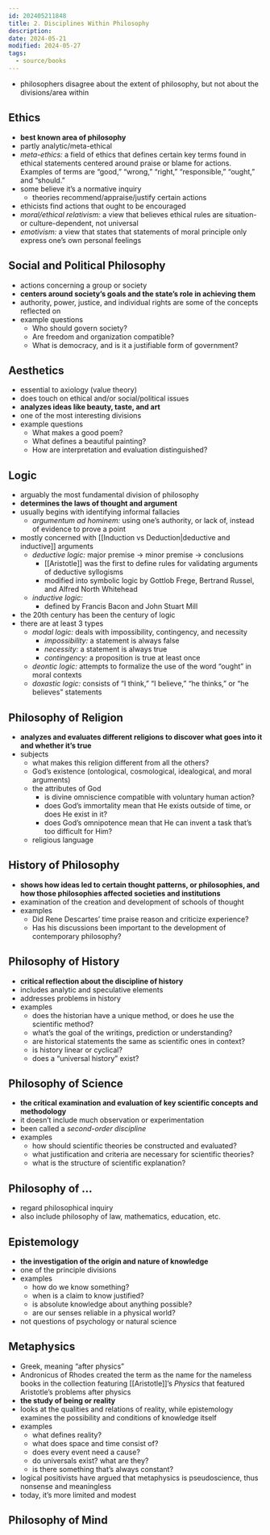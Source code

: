 ```yaml
---
id: 202405211848
title: 2. Disciplines Within Philosophy
description: 
date: 2024-05-21
modified: 2024-05-27
tags:
  - source/books
---
```


- philosophers disagree about the extent of philosophy, but not about the divisions/area within

## Ethics

- **best known area of philosophy**
- partly analytic/meta-ethical
- _meta-ethics:_ a field of ethics that defines certain key terms found in ethical statements centered around praise or blame for actions. Examples of terms are “good,” “wrong,” “right,” “responsible,” “ought,” and “should.”
- some believe it’s a normative inquiry
    - theories recommend/appraise/justify certain actions
- ethicists find actions that ought to be encouraged
- _moral/ethical relativism:_ a view that believes ethical rules are situation- or culture-dependent, not universal
- _emotivism:_ a view that states that statements of moral principle only express one’s own personal feelings

## Social and Political Philosophy

- actions concerning a group or society
- **centers around society’s goals and the state’s role in achieving them**
- authority, power, justice, and individual rights are some of the concepts reflected on
- example questions
    - Who should govern society?
    - Are freedom and organization compatible?
    - What is democracy, and is it a justifiable form of government?

## Aesthetics

- essential to axiology (value theory)
- does touch on ethical and/or social/political issues
- **analyzes ideas like beauty, taste, and art**
- one of the most interesting divisions
- example questions
    - What makes a good poem?
    - What defines a beautiful painting?
    - How are interpretation and evaluation distinguished?

## Logic

- arguably the most fundamental division of philosophy
- **determines the laws of thought and argument**
- usually begins with identifying informal fallacies
    - _argumentum ad hominem:_ using one’s authority, or lack of, instead of evidence to prove a point
- mostly concerned with [[Induction vs Deduction|deductive and inductive]] arguments
    - _deductive logic:_ major premise → minor premise → conclusions
        - [[Aristotle]] was the first to define rules for validating arguments of deductive syllogisms
        - modified into symbolic logic by Gottlob Frege, Bertrand Russel, and Alfred North Whitehead
    - _inductive logic:_
        - defined by Francis Bacon and John Stuart Mill
- the 20th century has been the century of logic
- there are at least 3 types
    - _modal logic:_ deals with impossibility, contingency, and necessity
        - _impossibility:_ a statement is always false
        - _necessity:_ a statement is always true
        - _contingency:_ a proposition is true at least once
    - _deontic logic:_ attempts to formalize the use of the word “ought” in moral contexts
    - _doxastic logic:_ consists of “I think,” “I believe,” “he thinks,” or “he believes” statements

## Philosophy of Religion

- **analyzes and evaluates different religions to discover what goes into it and whether it’s true**
- subjects
    - what makes this religion different from all the others?
    - God’s existence (ontological, cosmological, idealogical, and moral arguments)
    - the attributes of God
        - is divine omniscience compatible with voluntary human action?
        - does God’s immortality mean that He exists outside of time, or does He exist in it?
        - does God’s omnipotence mean that He can invent a task that’s too difficult for Him?
    - religious language

## History of Philosophy

- **shows how ideas led to certain thought patterns, or philosophies, and how those philosophies affected societies and institutions**
- examination of the creation and development of schools of thought
- examples
    - Did Rene Descartes’ time praise reason and criticize experience?
    - Has his discussions been important to the development of contemporary philosophy?

## Philosophy of History

- **critical reflection about the discipline of history**
- includes analytic and speculative elements
- addresses problems in history
- examples
    - does the historian have a unique method, or does he use the scientific method?
    - what’s the goal of the writings, prediction or understanding?
    - are historical statements the same as scientific ones in context?
    - is history linear or cyclical?
    - does a “universal history” exist?

## Philosophy of Science

- **the critical examination and evaluation of key scientific concepts and methodology**
- it doesn’t include much observation or experimentation
- been called a _second-order discipline_
- examples
    - how should scientific theories be constructed and evaluated?
    - what justification and criteria are necessary for scientific theories?
    - what is the structure of scientific explanation?

## Philosophy of …

- regard philosophical inquiry
- also include philosophy of law, mathematics, education, etc.

## Epistemology

- **the investigation of the origin and nature of knowledge**
- one of the principle divisions
- examples
    - how do we know something?
    - when is a claim to know justified?
    - is absolute knowledge about anything possible?
    - are our senses reliable in a physical world?
- not questions of psychology or natural science

## Metaphysics

- Greek, meaning “after physics”
- Andronicus of Rhodes created the term as the name for the nameless books in the collection featuring [[Aristotle]]’s _Physics_ that featured Aristotle’s problems after physics
- **the study of being or reality**
- looks at the qualities and relations of reality, while epistemology examines the possibility and conditions of knowledge itself
- examples
    - what defines reality?
    - what does space and time consist of?
    - does every event need a cause?
    - do universals exist? what are they?
    - is there something that’s always constant?
- logical positivists have argued that metaphysics is pseudoscience, thus nonsense and meaningless
- today, it’s more limited and modest

## Philosophy of Mind


